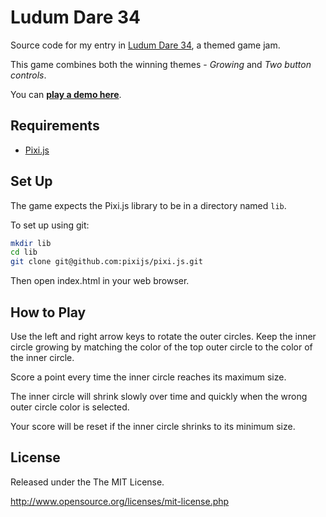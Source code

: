 # Ludum Dare 34

Source code for my entry in [Ludum Dare 34](http://ludumdare.com/), a themed
game jam.

This game combines both the winning themes - *Growing* and *Two button controls*.

You can **[play a demo here](http://ruscoe.org/ld/34/)**.

## Requirements

* [Pixi.js](http://www.pixijs.com/)

## Set Up

The game expects the Pixi.js library to be in a directory named `lib`.

To set up using git:

```bash
mkdir lib
cd lib
git clone git@github.com:pixijs/pixi.js.git
```

Then open index.html in your web browser.

## How to Play

Use the left and right arrow keys to rotate the outer circles. Keep the inner
circle growing by matching the color of the top outer circle to the color of
the inner circle.

Score a point every time the inner circle reaches its maximum size.

The inner circle will shrink slowly over time and quickly when the wrong outer
circle color is selected.

Your score will be reset if the inner circle shrinks to its minimum size.

## License

Released under the The MIT License.

http://www.opensource.org/licenses/mit-license.php
